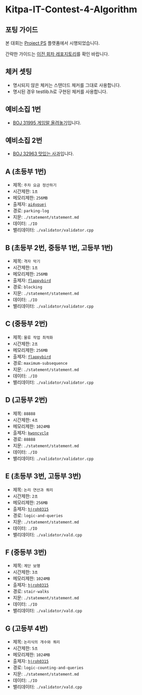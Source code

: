 # Kitpa-IT-Contest-4-Algorithm

## 포팅 가이드

본 대회는 [Project PS](https://project-ps.com/) 플랫폼에서 시행되었습니다.

간략한 가이드는 [이전 회차 레포지토리](https://github.com/kitpaorg/Kitpa-IT-Contest-3-Algorithm)를 확인 바랍니다.

## 체커 셋팅

- 명시되지 않은 체커는 스탠더드 체커를 그대로 사용합니다.
- 명시된 경우 testlib.h로 구현된 체커를 사용합니다.

## 예비소집 1번

- [BOJ 31995 게임말 올려놓기](https://www.acmicpc.net/problem/31995)입니다.

## 예비소집 2번

- [BOJ 32963 맛있는 사과](https://www.acmicpc.net/problem/32963)입니다.

## A (초등부 1번)

* 제목: `주차 요금 정산하기`
* 시간제한: `1초`
* 메모리제한: `256MB`
* 출제자: [`ai4youej`](https://www.acmicpc.net/user/ai4youej)
* 경로: `parking-log`
* 지문: `./statement/statement.md`
* 데이터: `./IO`
* 밸리데이터: `./validator/validator.cpp`

## B (초등부 2번, 중등부 1번, 고등부 1번)

* 제목: `격자 막기`
* 시간제한: `1초`
* 메모리제한: `256MB`
* 출제자: [`flappybird`](https://www.acmicpc.net/user/flappybird)
* 경로: `blocking`
* 지문: `./statement/statement.md`
* 데이터: `./IO`
* 밸리데이터: `./validator/validator.cpp`

## C (중등부 2번)

* 제목: `물류 작업 최적화`
* 시간제한: `2초`
* 메모리제한: `256MB`
* 출제자: [`flappybird`](https://www.acmicpc.net/user/flappybird)
* 경로: `maximum-subsequence`
* 지문: `./statement/statement.md`
* 데이터: `./IO`
* 밸리데이터: `./validator/validator.cpp`

## D (고등부 2번)

* 제목: `88888`
* 시간제한: `4초`
* 메모리제한: `1024MB`
* 출제자: [`kwoncycle`](https://www.acmicpc.net/user/kwoncycle)
* 경로: `88888`
* 지문: `./statement/statement.md`
* 데이터: `./IO`
* 밸리데이터: `./validator/validator.cpp`

## E (초등부 3번, 고등부 3번)

* 제목: `논리 연산과 쿼리`
* 시간제한: `2초`
* 메모리제한: `256MB`
* 출제자: [`hjroh0315`](https://www.acmicpc.net/user/hjroh0315)
* 경로: `logic-and-queries`
* 지문: `./statement/statement.md`
* 데이터: `./IO`
* 밸리데이터: `./validator/vald.cpp`

## F (중등부 3번)

* 제목: `계단 보행`
* 시간제한: `3초`
* 메모리제한: `1024MB`
* 출제자: [`hjroh0315`](https://www.acmicpc.net/user/hjroh0315)
* 경로: `stair-walks`
* 지문: `./statement/statement.md`
* 데이터: `./IO`
* 밸리데이터: `./validator/vald.cpp`

## G (고등부 4번)

* 제목: `논리식의 개수와 쿼리`
* 시간제한: `5초`
* 메모리제한: `1024MB`
* 출제자: [`hjroh0315`](https://www.acmicpc.net/user/hjroh0315)
* 경로: `logic-counting-and-queries`
* 지문: `./statement/statement.md`
* 데이터: `./IO`
* 밸리데이터: `./validator/vald.cpp`